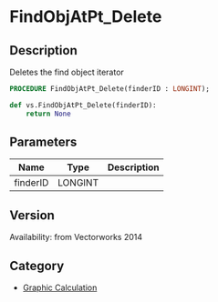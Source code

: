 # FindObjAtPt_Delete

## Description
Deletes the find object iterator

```pascal
PROCEDURE FindObjAtPt_Delete(finderID : LONGINT);
```

```python
def vs.FindObjAtPt_Delete(finderID):
    return None
```

## Parameters
|Name|Type|Description|
|---|---|---|
|finderID|LONGINT|   |

## Version
Availability: from Vectorworks 2014

## Category
* [Graphic Calculation](../Categories/Graphic%20Calculation.md)
